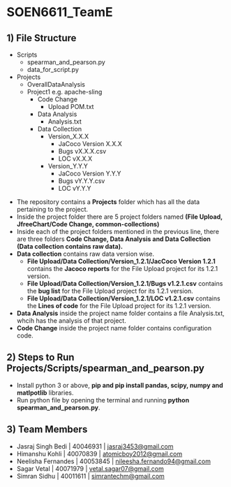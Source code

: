 # SOEN6611_TeamE


## 1) File Structure

+ Scripts
    - spearman_and_pearson.py
    - data_for_script.py
+ Projects
    - OverallDataAnalysis
    - Project1 e.g. apache-sling
        + Code Change
            - Upload POM.txt
        + Data Analysis
            - Analysis.txt
        + Data Collection
            - Version_X.X.X
                + JaCoco Version X.X.X
                + Bugs vX.X.X.csv
                + LOC vX.X.X
            - Version_Y.Y.Y
                + JaCoco Version Y.Y.Y
                + Bugs vY.Y.Y.csv
                + LOC vY.Y.Y


- The repository contains a **Projects** folder which has all the data pertaining to the project.
- Inside the project folder there are 5 project folders named **(File Upload, JfreeChart/Code Change,  common-collections)**
- Inside each of the project folders mentioned in the previous line, there are three folders **Code Change, Data Analysis and Data Collection (Data collection contains raw data).**
- **Data collection** contains raw data version wise. 
    + **File Upload/Data Collection/Version_1.2.1/JacCoco Version 1.2.1** contains the **Jacoco reports** for the File Upload project for its 1.2.1 version.
    + **File Upload/Data Collection/Version_1.2.1/Bugs v1.2.1.csv** contains the **bug list**   for the File Upload project for its 1.2.1 version.
    + **File Upload/Data Collection/Version_1.2.1/LOC v1.2.1.csv** contains the **Lines of code**   for the File Upload project for its 1.2.1 version.
- **Data Analysis** inside the project name folder contains a file Analysis.txt, whcih has the analysis of that project.
- **Code Change** inside the project name folder contains configuration code.


## 2) Steps to Run Projects/Scripts/spearman_and_pearson.py  
- Install python 3 or above, **pip and pip install pandas, scipy, numpy and matlpotlib** libraries.
- Run python file by opening the terminal and running **python spearman_and_pearson.py**.

## 3) Team Members

- Jasraj Singh Bedi | 40046931 | jasraj3453@gmail.com
- Himanshu Kohli | 40070839 | atomicboy2012@gmail.com
- Neelisha Fernandes | 40053845 | nileesha.fernando94@gmail.com
- Sagar Vetal | 40071979 | vetal.sagar07@gmail.com
- Simran Sidhu | 40011611 | simrantechm@gmail.com
 

